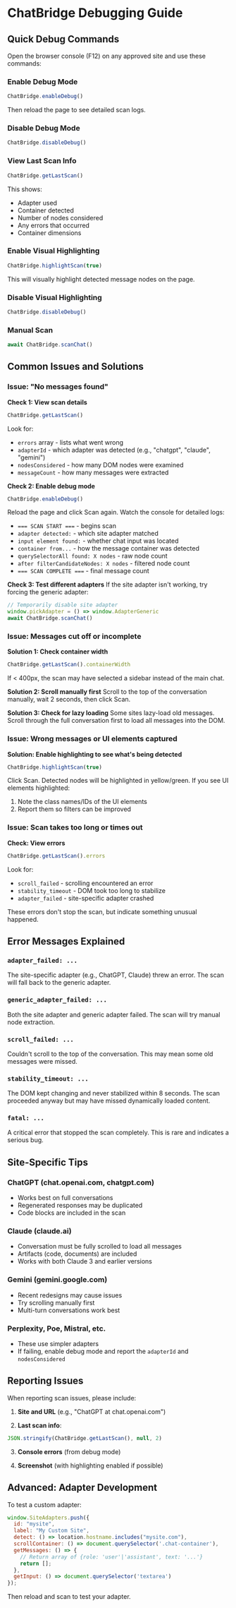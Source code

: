 # ChatBridge Debugging Guide

## Quick Debug Commands

Open the browser console (F12) on any approved site and use these commands:

### Enable Debug Mode
```javascript
ChatBridge.enableDebug()
```
Then reload the page to see detailed scan logs.

### Disable Debug Mode
```javascript
ChatBridge.disableDebug()
```

### View Last Scan Info
```javascript
ChatBridge.getLastScan()
```
This shows:
- Adapter used
- Container detected
- Number of nodes considered
- Any errors that occurred
- Container dimensions

### Enable Visual Highlighting
```javascript
ChatBridge.highlightScan(true)
```
This will visually highlight detected message nodes on the page.

### Disable Visual Highlighting
```javascript
ChatBridge.disableDebug()
```

### Manual Scan
```javascript
await ChatBridge.scanChat()
```

## Common Issues and Solutions

### Issue: "No messages found"

**Check 1: View scan details**
```javascript
ChatBridge.getLastScan()
```
Look for:
- `errors` array - lists what went wrong
- `adapterId` - which adapter was detected (e.g., "chatgpt", "claude", "gemini")
- `nodesConsidered` - how many DOM nodes were examined
- `messageCount` - how many messages were extracted

**Check 2: Enable debug mode**
```javascript
ChatBridge.enableDebug()
```
Reload the page and click Scan again. Watch the console for detailed logs:
- `=== SCAN START ===` - begins scan
- `adapter detected:` - which site adapter matched
- `input element found:` - whether chat input was located
- `container from...` - how the message container was detected
- `querySelectorAll found: X nodes` - raw node count
- `after filterCandidateNodes: X nodes` - filtered node count
- `=== SCAN COMPLETE ===` - final message count

**Check 3: Test different adapters**
If the site adapter isn't working, try forcing the generic adapter:
```javascript
// Temporarily disable site adapter
window.pickAdapter = () => window.AdapterGeneric
await ChatBridge.scanChat()
```

### Issue: Messages cut off or incomplete

**Solution 1: Check container width**
```javascript
ChatBridge.getLastScan().containerWidth
```
If < 400px, the scan may have selected a sidebar instead of the main chat.

**Solution 2: Scroll manually first**
Scroll to the top of the conversation manually, wait 2 seconds, then click Scan.

**Solution 3: Check for lazy loading**
Some sites lazy-load old messages. Scroll through the full conversation first to load all messages into the DOM.

### Issue: Wrong messages or UI elements captured

**Solution: Enable highlighting to see what's being detected**
```javascript
ChatBridge.highlightScan(true)
```
Click Scan. Detected nodes will be highlighted in yellow/green. If you see UI elements highlighted:
1. Note the class names/IDs of the UI elements
2. Report them so filters can be improved

### Issue: Scan takes too long or times out

**Check: View errors**
```javascript
ChatBridge.getLastScan().errors
```
Look for:
- `scroll_failed` - scrolling encountered an error
- `stability_timeout` - DOM took too long to stabilize
- `adapter_failed` - site-specific adapter crashed

These errors don't stop the scan, but indicate something unusual happened.

## Error Messages Explained

### `adapter_failed: ...`
The site-specific adapter (e.g., ChatGPT, Claude) threw an error. The scan will fall back to the generic adapter.

### `generic_adapter_failed: ...`
Both the site adapter and generic adapter failed. The scan will try manual node extraction.

### `scroll_failed: ...`
Couldn't scroll to the top of the conversation. This may mean some old messages were missed.

### `stability_timeout: ...`
The DOM kept changing and never stabilized within 8 seconds. The scan proceeded anyway but may have missed dynamically loaded content.

### `fatal: ...`
A critical error that stopped the scan completely. This is rare and indicates a serious bug.

## Site-Specific Tips

### ChatGPT (chat.openai.com, chatgpt.com)
- Works best on full conversations
- Regenerated responses may be duplicated
- Code blocks are included in the scan

### Claude (claude.ai)
- Conversation must be fully scrolled to load all messages
- Artifacts (code, documents) are included
- Works with both Claude 3 and earlier versions

### Gemini (gemini.google.com)
- Recent redesigns may cause issues
- Try scrolling manually first
- Multi-turn conversations work best

### Perplexity, Poe, Mistral, etc.
- These use simpler adapters
- If failing, enable debug mode and report the `adapterId` and `nodesConsidered`

## Reporting Issues

When reporting scan issues, please include:

1. **Site and URL** (e.g., "ChatGPT at chat.openai.com")

2. **Last scan info**:
```javascript
JSON.stringify(ChatBridge.getLastScan(), null, 2)
```

3. **Console errors** (from debug mode)

4. **Screenshot** (with highlighting enabled if possible)

## Advanced: Adapter Development

To test a custom adapter:
```javascript
window.SiteAdapters.push({
  id: "mysite",
  label: "My Custom Site",
  detect: () => location.hostname.includes("mysite.com"),
  scrollContainer: () => document.querySelector('.chat-container'),
  getMessages: () => {
    // Return array of {role: 'user'|'assistant', text: '...'}
    return [];
  },
  getInput: () => document.querySelector('textarea')
});
```

Then reload and scan to test your adapter.
